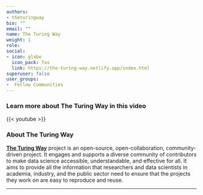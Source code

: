 ```yaml
---
authors:
- theturingway
bio: ""
email: ""
name: The Turing Way
weight: 1
role: 
social:
- icon: globe
  icon_pack: fas
  link: https://the-turing-way.netlify.app/index.html
superuser: false
user_groups:
-  Fellow Communities
---
```


### Learn more about The Turing Way in this video

{{< youtube  >}} 

### About The Turing Way

**[The Turing Way](https://the-turing-way.netlify.app/index.html)** project is an open-source, open-collaboration, community-driven project. It engages and supports a diverse community of contributors to make data science accessible, understandable, and effective for all. It aims to provide all the information that researchers and data scientists in academia, industry, and the public sector need to ensure that the projects they work on are easy to reproduce and reuse. 




***
